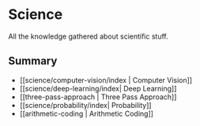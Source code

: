 # Science

All the knowledge gathered about scientific stuff.

## Summary

- [[science/computer-vision/index | Computer Vision]]
- [[science/deep-learning/index| Deep Learning]]
- [[three-pass-approach | Three Pass Approach]]
- [[science/probability/index| Probability]]
- [[arithmetic-coding | Arithmetic Coding]]
